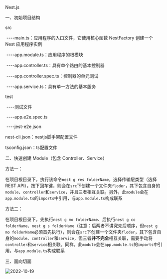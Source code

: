 Nest.js

一、初始项目结构

src

​	----main.ts：应用程序的入口文件，它使用核心函数 NestFactory 创建一个 Nest 应用程序实例

​	----app.module.ts：应用程序的根模块

​	----app.controller.ts：具有单个路由的基本控制器

​	----app.controller.spec.ts：控制器的单元测试

​	----app.service.ts：具有单一方法的基本服务

test

​	----测试文件

​	----app.e2e.spec.ts

​	----jest-e2e.json

nest-cli.json：nestjs脚手架配置文件

tsconfig.json：ts配置文件

二、快速创建 Module（包含 Controller、Service）

方法一：

在项目根目录下，执行该命令`nest g res folderName`，选择传输层类型（选择 REST API），按下回车键，则会在`src`下创建一个文件夹`floder`，其下包含自身的`module`、`controller`和`service`，并且三者相互关联。另外，此`module`会在`app.module.ts`的`imports`中引用，与`app.module.ts`构成联系

方法二：

在项目根目录下，先执行`nest g mo folderName`、后执行`nest g co folderName`、`nest g s folderName`（注意：后两者不讲究先后顺序，但`nest g mo folderName`必须首先执行），则会在`src`下创建一个文件夹`floder`，其下包含自身的`module`、`controller`和`service`，但三者**并不完全**相互关联，需要手动将`controller`和`service`相关联。同样，此`module`会在`app.module.ts`的`imports`中引用，与`app.module.ts`构成联系

三、面向切面

![2022-10-19](C:\Users\Admin\AppData\Roaming\Typora\typora-user-images\Snipaste_2022-10-19_14-46-26.png)

